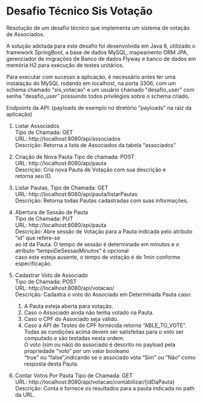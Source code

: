 # Desafio Técnico Sis Votação
Resolução de um desafio técnico que implementa um sistema de votação de Associados.

A solução adotada para este desafio foi desenvolvida em Java 8, utilizado o
framework SpringBoot, a base de dados MySQL, mapeamento ORM JPA, gerenciador de migrações
de Banco de dados Flyway e banco de dados em memória H2 para execução de testes unitários.

Para executar com sucesso a aplicação, é necessário antes ter uma instalação do MySQL rodando 
em localhost, na porta 3306, com um schema chamado "sis_votacao" e um usuário chamado
"desafio_user" com senha "desafio_user" possuindo todos privilégios sobre o schema criado.

Endpoints da API: (payloads de exemplo no diretório "payloads" na raiz da aplicação)

1. Listar Associados<br/>
   Tipo de Chamada: GET<br/>
   URL: http://localhost:8080/api/associados<br/>
   Descrição: Retorna a lista de Associados da tabela “associados”<br/>
   
2. Criação de Nova Pauta
   Tipo de chamada: POST<br/>
   URL: http://localhost:8080/api/pauta<br/>
   Descrição: Cria nova Pauta de Votação com sua descrição e<br/>
   retorna seu ID.
      
 3. Listar Pautas, 
    Tipo de Chamada: GET <br/>
    URL: http://localhost:8080/api/pauta/listarPautas <br/>
    Descrição: Retorna todas Pautas cadastradas com suas informações.
   
4. Abertura de Sessão de Pauta<br/>
   Tipo de Chamada: PUT<br/>
   URL: http://localhost:8080/api/pauta<br/>
   Descrição: Abre sessão de Votação para a Pauta indicada pelo atributo “id” que refere-se<br/>
   ao id da Pauta. O tempo de sessão é determinado em minutos e o atributo “tempoDeSessaoMinutos” é opcional<br/>
   caso este esteja ausente, o tempo de votação é de 1min conforme especificação.
   
5. Cadastrar Voto de Associado<br/>
   Tipo de Chamada: POST<br/>
   URL: http://localhost:8080/api/votacao/<br/>
   Descrição: Cadastra o voto do Associado em Determinada Pauta caso:<br/>
      1. A Pauta esteja aberta para votação.
      2. Caso o Associado ainda não tenha votado na Pauta.
      3. Caso o CPF do Associado seja válido.
      4. Caso a API de Testes de CPF fornecida retorne “ABLE_TO_VOTE”.<br/>
   Todas as condições acima devem ser satisfeitas para o voto ser computado e são testadas nesta ordem.<br/>
   O voto (sim ou não) do associado é descrito no payload pela propriedade “voto” por um valor booleano<br/>
   “true” ou “false”,indicando se o associado vota “Sim” ou “Não“ como resposta desta Pauta.
   
 6. Contar Votos Por Pauta
    Tipo de Chamada: GET<br/>
    URL: http://localhost:8080/api/votacao/contabilizar/{idDaPauta}<br/>
    Descrição: Conta e fornece os resultados para a pauta indicada no path da URL.
